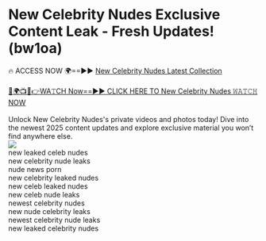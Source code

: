 # New Celebrity Nudes Exclusive Content Leak - Fresh Updates! (bw1oa)

🔥 ACCESS NOW 🌍==►► <a href="https://tinyurl.com/2mz8nhtm" rel="nofollow">New Celebrity Nudes Latest Collection</a>
<br><br>
[🔴🌍📺📱👉WA𝚃CH Now==►► CLICK HERE TO New Celebrity Nudes 𝚆𝙰𝚃𝙲𝙷 NOW](https://tinyurl.com/2mz8nhtm)
<br><br>
Unlock New Celebrity Nudes's private videos and photos today! Dive into the newest 2025 content updates and explore exclusive material you won’t find anywhere else.
<br>
<a href="https://tinyurl.com/2mz8nhtm" rel="nofollow" data-target="animated-image.originalLink"><img src="https://camo.githubusercontent.com/8a4f000d20f83aca3bf7ec5f350d767afa0574a8a352519fd8cfa583a6f93a33/68747470733a2f2f692e696d6775722e636f6d2f644a486b345a712e676966" data-canonical-src="https://i.imgur.com/dJHk4Zq.gif" style="max-width: 100%; display: inline-block;" data-target="animated-image.originalImage"></a>
<br>
new leaked celeb nudes<br>
new celebrity nude leaks<br>
nude news porn<br>
new celebrity leaked nudes<br>
new celeb leaked nudes<br>
new celeb nude leaks<br>
newest celebrity nudes<br>
new nude celebrity leaks<br>
newest celebrity nude leaks<br>
new leaked celebrity nudes